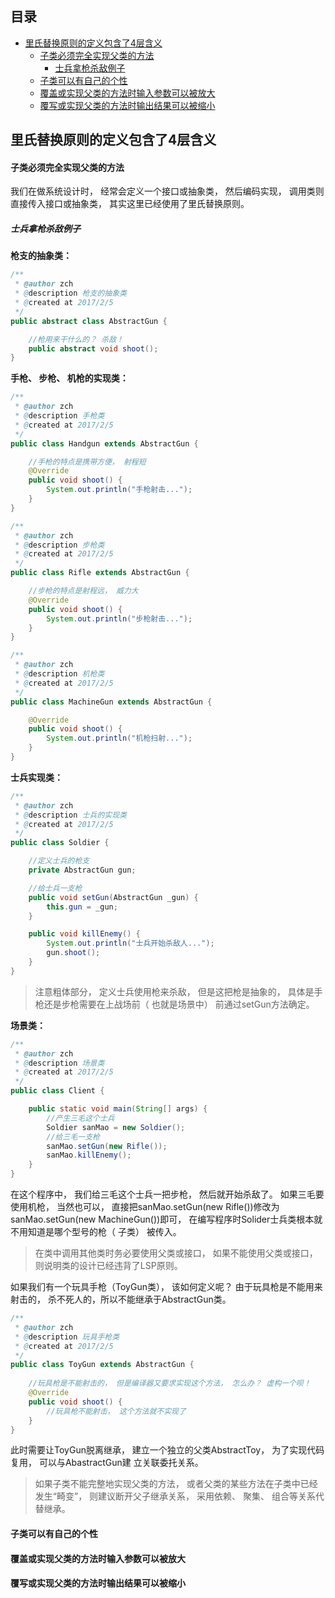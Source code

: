 ## 目录
- [里氏替换原则的定义包含了4层含义](#里氏替换原则的定义包含了4层含义)
  - [子类必须完全实现父类的方法](#子类必须完全实现父类的方法)
    - [士兵拿枪杀敌例子](#士兵拿枪杀敌例子)
  - [子类可以有自己的个性](#子类可以有自己的个性)
  - [覆盖或实现父类的方法时输入参数可以被放大](#覆盖或实现父类的方法时输入参数可以被放大)
  - [覆写或实现父类的方法时输出结果可以被缩小](#覆写或实现父类的方法时输出结果可以被缩小)







## 里氏替换原则的定义包含了4层含义
#### 子类必须完全实现父类的方法
我们在做系统设计时， 经常会定义一个接口或抽象类， 然后编码实现， 调用类则直接传入接口或抽象类， 其实这里已经使用了里氏替换原则。 

##### 士兵拿枪杀敌例子

**枪支的抽象类：**

```Java
/**
 * @author zch
 * @description 枪支的抽象类
 * @created at 2017/2/5
 */
public abstract class AbstractGun {

    //枪用来干什么的？ 杀敌！
    public abstract void shoot();
}
```

**手枪、 步枪、 机枪的实现类：**

```Java
/**
 * @author zch
 * @description 手枪类
 * @created at 2017/2/5
 */
public class Handgun extends AbstractGun {

    //手枪的特点是携带方便， 射程短
    @Override
    public void shoot() {
        System.out.println("手枪射击...");
    }
}
```

```Java
/**
 * @author zch
 * @description 步枪类
 * @created at 2017/2/5
 */
public class Rifle extends AbstractGun {

    //步枪的特点是射程远， 威力大
    @Override
    public void shoot() {
        System.out.println("步枪射击...");
    }
}
```

```Java
/**
 * @author zch
 * @description 机枪类
 * @created at 2017/2/5
 */
public class MachineGun extends AbstractGun {

    @Override
    public void shoot() {
        System.out.println("机枪扫射...");
    }
}
```

**士兵实现类：**

```Java
/**
 * @author zch
 * @description 士兵的实现类
 * @created at 2017/2/5
 */
public class Soldier {

    //定义士兵的枪支
    private AbstractGun gun;

    //给士兵一支枪
    public void setGun(AbstractGun _gun) {
        this.gun = _gun;
    }

    public void killEnemy() {
        System.out.println("士兵开始杀敌人...");
        gun.shoot();
    }
}
```

> 注意粗体部分， 定义士兵使用枪来杀敌， 但是这把枪是抽象的， 具体是手枪还是步枪需要在上战场前（ 也就是场景中） 前通过setGun方法确定。

**场景类：**

```Java
/**
 * @author zch
 * @description 场景类
 * @created at 2017/2/5
 */
public class Client {

    public static void main(String[] args) {
        //产生三毛这个士兵
        Soldier sanMao = new Soldier();
        //给三毛一支枪
        sanMao.setGun(new Rifle());
        sanMao.killEnemy();
    }
}
```

在这个程序中， 我们给三毛这个士兵一把步枪， 然后就开始杀敌了。 如果三毛要使用机枪， 当然也可以， 直接把sanMao.setGun(new Rifle())修改为sanMao.setGun(new MachineGun())即可， 在编写程序时Solider士兵类根本就不用知道是哪个型号的枪（ 子类） 被传入。

> 在类中调用其他类时务必要使用父类或接口， 如果不能使用父类或接口， 则说明类的设计已经违背了LSP原则。

如果我们有一个玩具手枪（ToyGun类）， 该如何定义呢？ 由于玩具枪是不能用来射击的， 杀不死人的，所以不能继承于AbstractGun类。

```Java
/**
 * @author zch
 * @description 玩具手枪类
 * @created at 2017/2/5
 */
public class ToyGun extends AbstractGun {
    
    //玩具枪是不能射击的， 但是编译器又要求实现这个方法， 怎么办？ 虚构一个呗！
    @Override
    public void shoot() {
        //玩具枪不能射击， 这个方法就不实现了
    }
}
```

此时需要让ToyGun脱离继承， 建立一个独立的父类AbstractToy， 为了实现代码复用， 可以与AbastractGun建
立关联委托关系。

> 如果子类不能完整地实现父类的方法， 或者父类的某些方法在子类中已经发生“畸变”， 则建议断开父子继承关系， 采用依赖、 聚集、 组合等关系代替继承。


#### 子类可以有自己的个性

#### 覆盖或实现父类的方法时输入参数可以被放大

#### 覆写或实现父类的方法时输出结果可以被缩小
